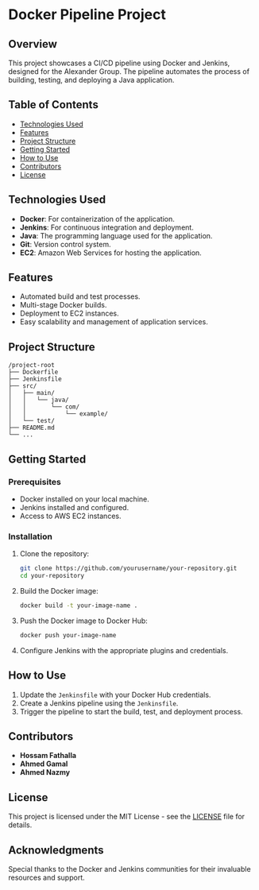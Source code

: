 # Docker Pipeline Project

## Overview

This project showcases a CI/CD pipeline using Docker and Jenkins, designed for the Alexander Group. The pipeline automates the process of building, testing, and deploying a Java application.

## Table of Contents

- [Technologies Used](#technologies-used)
- [Features](#features)
- [Project Structure](#project-structure)
- [Getting Started](#getting-started)
- [How to Use](#how-to-use)
- [Contributors](#contributors)
- [License](#license)

## Technologies Used

- **Docker**: For containerization of the application.
- **Jenkins**: For continuous integration and deployment.
- **Java**: The programming language used for the application.
- **Git**: Version control system.
- **EC2**: Amazon Web Services for hosting the application.

## Features

- Automated build and test processes.
- Multi-stage Docker builds.
- Deployment to EC2 instances.
- Easy scalability and management of application services.

## Project Structure

```
/project-root
├── Dockerfile
├── Jenkinsfile
├── src/
│   ├── main/
│   │   └── java/
│   │       └── com/
│   │           └── example/
│   └── test/
├── README.md
└── ...
```

## Getting Started

### Prerequisites

- Docker installed on your local machine.
- Jenkins installed and configured.
- Access to AWS EC2 instances.

### Installation

1. Clone the repository:
   ```bash
   git clone https://github.com/yourusername/your-repository.git
   cd your-repository
   ```

2. Build the Docker image:
   ```bash
   docker build -t your-image-name .
   ```

3. Push the Docker image to Docker Hub:
   ```bash
   docker push your-image-name
   ```

4. Configure Jenkins with the appropriate plugins and credentials.

## How to Use

1. Update the `Jenkinsfile` with your Docker Hub credentials.
2. Create a Jenkins pipeline using the `Jenkinsfile`.
3. Trigger the pipeline to start the build, test, and deployment process.

## Contributors

- **Hossam Fathalla**
- **Ahmed Gamal**
- **Ahmed Nazmy**

## License

This project is licensed under the MIT License - see the [LICENSE](LICENSE) file for details.

## Acknowledgments

Special thanks to the Docker and Jenkins communities for their invaluable resources and support.
